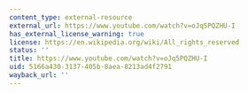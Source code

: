 ```yaml
---
content_type: external-resource
external_url: https://www.youtube.com/watch?v=oJq5PQZHU-I
has_external_license_warning: true
license: https://en.wikipedia.org/wiki/All_rights_reserved
status: ''
title: https://www.youtube.com/watch?v=oJq5PQZHU-I
uid: 5166a430-3137-405b-8aea-8213ad4f2791
wayback_url: ''
---
```

